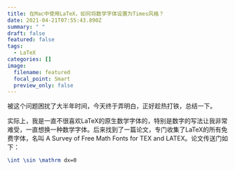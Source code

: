 ```yaml
---
title: 在Mac中使用LaTeX，如何将数学字体设置为Times风格？
date: 2021-04-21T07:55:43.890Z
summary: " "
draft: false
featured: false
tags:
  - LaTeX
categories: []
image:
  filename: featured
  focal_point: Smart
  preview_only: false
---
```

被这个问题困扰了大半年时间，今天终于弄明白，正好趁热打铁，总结一下。

实际上，我是一直不很喜欢LaTeX的原生数学字体的，特别是数字的写法让我非常难受，一直想换一种数学字体。后来找到了一篇论文，专门收集了LaTeX的所有免费字体，名叫 A Survey of Free Math Fonts for TEX and LATEX。论文传送门如下：



```tex
\int \sin \mathrm dx=0
```